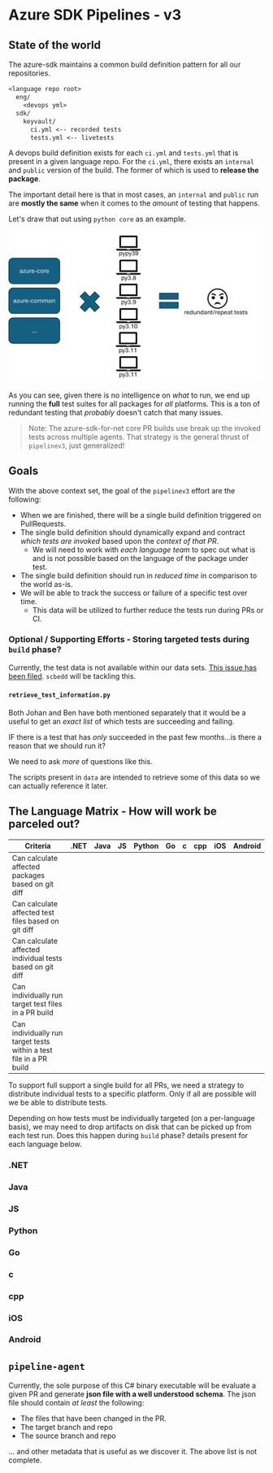 # Azure SDK Pipelines - v3

## State of the world

The azure-sdk maintains a common build definition pattern for all our repositories.

```text
<language repo root>
  eng/
    <devops yml>
  sdk/
    keyvault/
      ci.yml <-- recorded tests
      tests.yml <-- livetests
```

A devops build definition exists for each `ci.yml` and `tests.yml` that is present in a given language repo. For the `ci.yml`, there exists an `internal` and `public` version of the build. The former of which is used to **release the package**.

The important detail here is that in most cases, an `internal` and `public` run are **mostly the same** when it comes to the _amount_ of testing that happens.

Let's draw that out using `python core` as an example.

![What tests are repeated?](_imgs/example.png "What is repeated")

As you can see, given there is no intelligence on _what_ to run, we end up running the **full** test suites for all packages for _all_ platforms. This is a ton of redundant testing that _probably_ doesn't catch that many issues.

> Note: The azure-sdk-for-net core PR builds use break up the invoked tests across multiple agents. That strategy is the general thrust of `pipelinev3`, just generalized!

## Goals

With the above context set, the goal of the `pipelinev3` effort are the following:

- When we are finished, there will be a single build definition triggered on PullRequests.
- The single build definition should dynamically expand and contract _which tests are invoked_ based upon the _context of that PR_.
  - We will need to work with _each language team_ to spec out what is and is not possible based on the language of the package under test. 
- The single build definition should run in _reduced time_ in comparison to the world as-is.
- We will be able to track the success or failure of a specific test over time.
  - This data will be utilized to further reduce the tests run during PRs or CI.

### Optional / Supporting Efforts - Storing targeted tests during `build` phase?

Currently, the test data is not available within our data sets. [This issue has been filed](https://github.com/Azure/azure-sdk-tools/issues/4194). `scbedd` will be tackling this.

#### `retrieve_test_information.py`

Both Johan and Ben have both mentioned separately that it would be a useful to get an _exact list_ of which tests are succeeding and failing.

IF there is a test that has _only_ succeeded in the past few months...is there a reason that we should run it?

We need to ask _more_ of questions like this.

The scripts present in `data` are intended to retrieve some of this data so we can actually reference it later.

## The Language Matrix - How will work be parceled out?

| Criteria                                                           | .NET | Java | JS | Python | Go | c | cpp | iOS | Android |
|--------------------------------------------------------------------|------|------|----|--------|----|---|-----|-----|---------|
| Can calculate affected packages based on git diff                  |      |      |    |        |    |   |     |     |         |
| Can calculate affected test files based on git diff                |      |      |    |        |    |   |     |     |         |
| Can calculate affected individual tests based on git diff          |      |      |    |        |    |   |     |     |         |
| Can individually run target test files in a PR build               |      |      |    |        |    |   |     |     |         |
| Can individually run target tests within a test file in a PR build |      |      |    |        |    |   |     |     |         |

To support full support a single build for all PRs, we need a strategy to distribute individual tests to a specific platform. Only if all are possible will we be able to distribute tests.

Depending on how tests must be individually targeted (on a per-language basis), we may need to drop artifacts on disk that can be picked up from each test run. Does this happen during `build` phase? details present for each language below.

### .NET

### Java

### JS

### Python

### Go

### c

### cpp

### iOS

### Android

## `pipeline-agent`

Currently, the sole purpose of this C# binary executable will be evaluate a given PR and generate **json file with a well understood schema**. The json file should contain _at least_ the following:

- The files that have been changed in the PR.
- The target branch and repo
- The source branch and repo

... and other metadata that is useful as we discover it. The above list is not complete.
